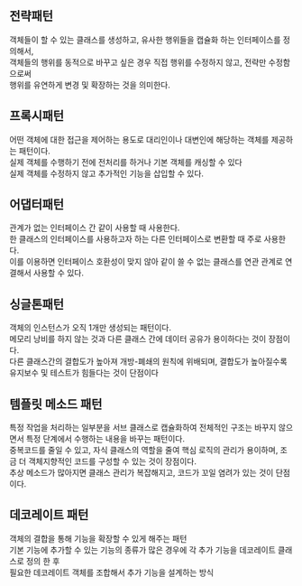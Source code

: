 ## 전략패턴
객체들이 할 수 있는 클래스를 생성하고, 유사한 행위들을 캡슐화 하는 인터페이스를 정의해서,<br>
객체들의 행위를 동적으로 바꾸고 싶은 경우 직접 행위를 수정하지 않고, 전략만 수정함으로써<br>
행위를 유연하게 변경 및 확장하는 것을 의미한다.<br>

## 프록시패턴
어떤 객체에 대한 접근을 제어하는 용도로 대리인이나 대변인에 해당하는 객체를 제공하는 패턴이다.<br>
실제 객체를 수행하기 전에 전처리를 하거나 기본 객체를 캐싱할 수 있다<br>
실제 객체를 수정하지 않고 추가적인 기능을 삽입할 수 있다.<br>

## 어댑터패턴
관계가 없는 인터페이스 간 같이 사용할 때 사용한다.<br>
한 클래스의 인터페이스를 사용하고자 하는 다른 인터페이스로 변환할 때 주로 사용한다.<br>
이를 이용하면 인터페이스 호환성이 맞지 않아 같이 쓸 수 없는 클래스를 연관 관계로 연결해서 사용할 수 있다.<br>

## 싱글톤패턴
객체의 인스턴스가 오직 1개만 생성되는 패턴이다.<br>
메모리 낭비를 하지 않는 것과 다른 클래스 간에 데이터 공유가 용이하다는 것이 장점이다.<br>
다른 클래스간의 결합도가 높아져 개방-폐쇄의 원칙에 위배되며, 결합도가 높아질수록 유지보수 및 테스트가 힘들다는 것이 단점이다<br>

## 템플릿 메소드 패턴
특정 작업을 처리하는 일부분을 서브 클래스로 캡슐화하여 전체적인 구조는 바꾸지 않으면서 특정 단계에서 수행하는 내용을 바꾸는 패턴이다.<br>
중복코드를 줄일 수 있고, 자식 클래스의 역할을 줄여 핵심 로직의 관리가 용이하며, 조금 더 객체지향적인 코드를 구성할 수 있는 것이 장점이다.<br>
추상 메소드가 많아지면 클래스 관리가 복잡해지고, 코드가 꼬일 염려가 있는 것이 단점이다.<br>

## 데코레이트 패턴
객체의 결합을 통해 기능을 확장할 수 있게 해주는 패턴<br>
기본 기능에 추가할 수 있는 기능의 종류가 많은 경우에 각 추가 기능을 데코레이트 클래스로 정의 한 후<br>
필요한 데코레이트 객체를 조합해서 추가 기능을 설계하는 방식<br>

